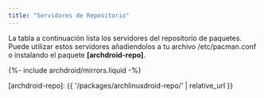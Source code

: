 ```yaml
---
title: "Servidores de Repositorio"
---
```

La tabla a continuación lista los servidores del repositorio de paquetes.
Puede utilizar estos servidores añadiendolos a tu archivo /etc/pacman.conf o
instalando el paquete **[archdroid-repo]**.

{%- include archdroid/mirrors.liquid -%}

[archdroid-repo]: {{ '/packages/archlinuxdroid-repo/' | relative_url }}
